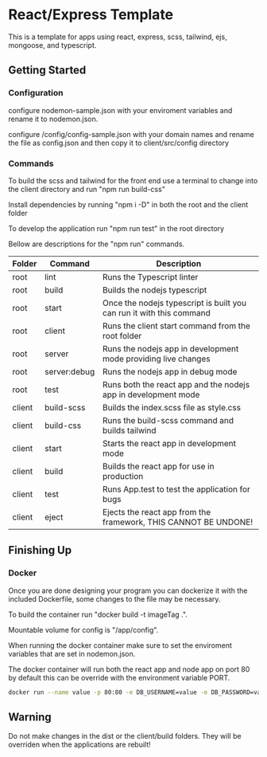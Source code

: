 # React/Express Template
This is a template for apps using react, express, scss, tailwind, ejs, mongoose, and typescript.

## Getting Started
### Configuration
configure nodemon-sample.json with your enviroment variables and rename it to nodemon.json. 

configure /config/config-sample.json with your domain names and rename the file as config.json and then copy it to client/src/config directory

### Commands

To build the scss and tailwind for the front end use a terminal to change into the client directory and run "npm run build-css"

Install dependencies by running "npm i -D" in both the root and the client folder

To develop the application run "npm run test" in the root directory

Bellow are descriptions for the "npm run" commands. 

| Folder | Command | Description |
| --- | --- | --- |
| root | lint | Runs the Typescript linter |
| root | build | Builds the nodejs typescript |
| root | start | Once the nodejs typescript is built you can run it with this command |
| root | client | Runs the client start command from the root folder |
| root | server | Runs the nodejs app in development mode providing live changes |
| root | server:debug | Runs the nodejs app in debug mode |
| root | test | Runs both the react app and the nodejs app in development mode |
| client | build-scss | Builds the index.scss file as style.css |
| client | build-css | Runs the build-scss command and builds tailwind |
| client | start | Starts the react app in development mode |
| client | build | Builds the react app for use in production |
| client | test | Runs App.test to test the application for bugs |
| client | eject | Ejects the react app from the framework, THIS CANNOT BE UNDONE! |

## Finishing Up
### Docker
Once you are done designing your program you can dockerize it with the included Dockerfile, some changes to the file may be necessary.

To build the container run "docker build -t imageTag .".

Mountable volume for config is "/app/config".

When running the docker container make sure to set the enviroment variables that are set in nodemon.json.

The docker container will run both the react app and node app on port 80 by default this can be override with the environment variable PORT.

```bash
docker run --name value -p 80:80 -e DB_USERNAME=value -e DB_PASSWORD=value -e DB_AUTHSOURCE=admin -e DB_IP=value -e DB_PORT=27017 -e DB_COLLECTION=value -e SECRET=value -v VolPath:/app/config imageTag
```

## Warning
Do not make changes in the dist or the client/build folders. They will be overriden when the applications are rebuilt!